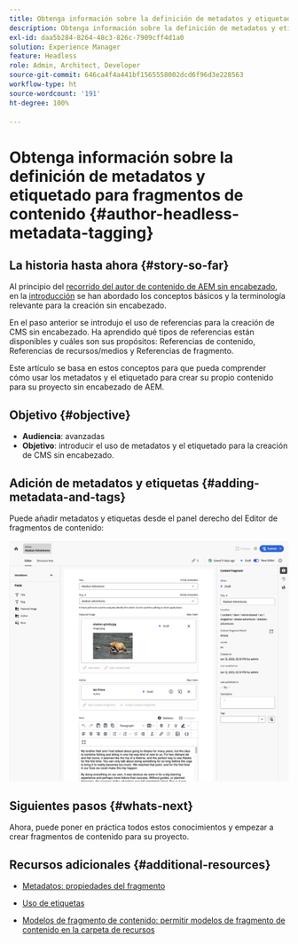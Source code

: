```yaml
---
title: Obtenga información sobre la definición de metadatos y etiquetado para fragmentos de contenido
description: Obtenga información sobre la definición de metadatos y etiquetado para fragmentos de contenido
exl-id: daa5b284-8264-48c3-826c-7909cff4d1a0
solution: Experience Manager
feature: Headless
role: Admin, Architect, Developer
source-git-commit: 646ca4f4a441bf1565558002dcd6f96d3e228563
workflow-type: ht
source-wordcount: '191'
ht-degree: 100%

---
```


# Obtenga información sobre la definición de metadatos y etiquetado para fragmentos de contenido {#author-headless-metadata-tagging}

## La historia hasta ahora {#story-so-far}

Al principio del [recorrido del autor de contenido de AEM sin encabezado](overview.md), en la [introducción](introduction.md) se han abordado los conceptos básicos y la terminología relevante para la creación sin encabezado.

En el paso anterior se introdujo el uso de referencias para la creación de CMS sin encabezado. Ha aprendido qué tipos de referencias están disponibles y cuáles son sus propósitos: Referencias de contenido, Referencias de recursos/medios y Referencias de fragmento.

Este artículo se basa en estos conceptos para que pueda comprender cómo usar los metadatos y el etiquetado para crear su propio contenido para su proyecto sin encabezado de AEM.

## Objetivo {#objective}

* **Audiencia**: avanzadas
* **Objetivo**: introducir el uso de metadatos y el etiquetado para la creación de CMS sin encabezado.

## Adición de metadatos y etiquetas {#adding-metadata-and-tags}

Puede añadir metadatos y etiquetas desde el panel derecho del Editor de fragmentos de contenido:

![Editor de fragmentos de contenido: Alaska Spirits](/help/sites-cloud/administering/content-fragments/assets/cf-authoring-overview.png)

## Siguientes pasos {#whats-next}

Ahora, puede poner en práctica todos estos conocimientos y empezar a crear fragmentos de contenido para su proyecto.

## Recursos adicionales {#additional-resources}

* [Metadatos: propiedades del fragmento](/help/sites-cloud/administering/content-fragments/authoring.md#view-properties-tags)

* [Uso de etiquetas](/help/sites-cloud/authoring/sites-console/tags.md)

* [Modelos de fragmento de contenido: permitir modelos de fragmento de contenido en la carpeta de recursos](/help/sites-cloud/administering/content-fragments/content-fragment-models.md#allowing-content-fragment-models-assets-folder)
